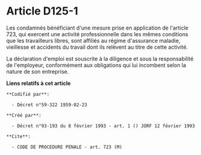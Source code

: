 # Article D125-1

Les condamnés bénéficiant d'une mesure prise en application de l'article 723, qui exercent une activité professionnelle dans
les mêmes conditions que les travailleurs libres, sont affiliés au régime d'assurance maladie, vieillesse et accidents du
travail dont ils relèvent au titre de cette activité.

La déclaration d'emploi est souscrite à la diligence et sous la responsabilité de l'employeur, conformément aux obligations
qui lui incombent selon la nature de son entreprise.

**Liens relatifs à cet article**

	**Codifié par**:

	  - Décret n°59-322 1959-02-23

	**Créé par**:

	  - Décret n°93-193 du 8 février 1993 - art. 1 () JORF 12 février 1993

	**Cite**:

	  - CODE DE PROCEDURE PENALE - art. 723 (M)
